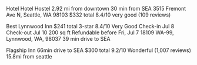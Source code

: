 Hotel Hotel Hostel
2.92 mi from downtown
30 min from SEA
3515 Fremont Ave N, Seattle, WA 98103
$332 total
8.4/10 very good (109 reviews)

Best Lynnwood Inn
$241 total
3-star
8.4/10 Very Good
Check-in Jul 8
Check-out Jul 10
200 sq ft
Refundable before Fri, Jul 7
18109 WA-99, Lynnwood, WA, 98037
39 min drive to SEA

Flagship Inn
66min drive to SEA
$300 total
9.2/10 Wonderful (1,007 reviews)
15.8mi from seattle